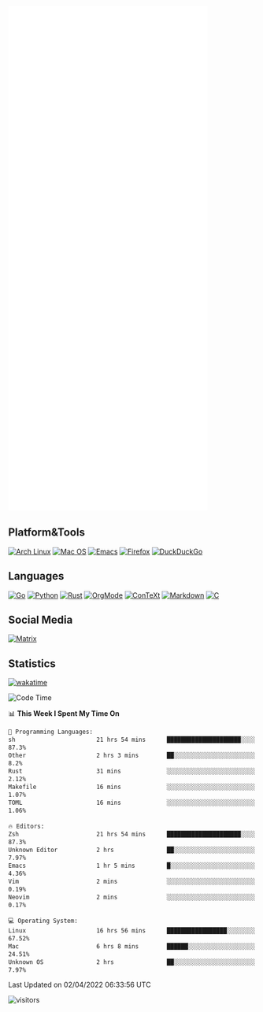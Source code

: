 ![Metrics](https://github.com/SteamedFish/SteamedFish/blob/master/github-metrics.svg)

## Platform&Tools

[![Arch Linux](https://img.shields.io/badge/ArchLinux-1793D1?logo=arch-linux&logoColor=fff&style=flat-square)](https://archlinux.org/)
[![Mac OS](https://img.shields.io/badge/MacOS-000000?style=flat-square&logo=macos&logoColor=F0F0F0)](https://www.apple.com/macos/)
[![Emacs](https://img.shields.io/badge/Emacs-%237F5AB6.svg?&style=flat-square&logo=gnu-emacs&logoColor=white)](https://www.gnu.org/software/emacs/)
[![Firefox](https://img.shields.io/badge/Firefox-FF7139?style=flat-square&logo=Firefox-Browser&logoColor=white)](https://firefox.com/)
[![DuckDuckGo](https://img.shields.io/badge/DuckDuckGo-DE5833?style=flat-square&logo=DuckDuckGo&logoColor=white)](https://duckduckgo.com/)

## Languages

[![Go](https://img.shields.io/badge/Golang-%2300ADD8.svg?style=flat-square&logo=go&logoColor=white)](https://golang.org/)
[![Python](https://img.shields.io/badge/Python-3670A0?style=flat-square&logo=python&logoColor=ffdd54)](https://www.python.org/)
[![Rust](https://img.shields.io/badge/Rust-%23000000.svg?style=flat-square&logo=rust&logoColor=white)](https://www.rust-lang.org/)
[![OrgMode](https://img.shields.io/badge/OrgMode-%23000000.svg?style=flat-square&logo=org&logoColor=white)](https://orgmode.org/)
[![ConTeXt](https://img.shields.io/badge/ConTeXt-%23008080.svg?style=flat-square&logo=latex&logoColor=white)](https://contextgarden.net/)
[![Markdown](https://img.shields.io/badge/MarkDown-%23000000.svg?style=flat-square&logo=markdown&logoColor=white)](https://daringfireball.net/projects/markdown/)
[![C](https://img.shields.io/badge/C-%2300599C.svg?style=flat-square&logo=c&logoColor=white)](https://www.iso.org/standard/74528.html)

## Social Media

[![Matrix](https://img.shields.io/badge/SteamedFish-2CA5E0?style=social&logo=matrix&logoColor=black)](https://matrix.to/#/@i:steamedfish.org)

## Statistics
[![wakatime](https://wakatime.com/badge/user/168280d6-fcf2-4b4f-ad3a-dc4612f35b38.svg)](https://wakatime.com/@168280d6-fcf2-4b4f-ad3a-dc4612f35b38)

<!--START_SECTION:waka-->
![Code Time](http://img.shields.io/badge/Code%20Time-1%2C722%20hrs%2047%20mins-blue)

📊 **This Week I Spent My Time On** 

```text
💬 Programming Languages: 
sh                       21 hrs 54 mins      █████████████████████░░░░   87.3% 
Other                    2 hrs 3 mins        ██░░░░░░░░░░░░░░░░░░░░░░░   8.2% 
Rust                     31 mins             ░░░░░░░░░░░░░░░░░░░░░░░░░   2.12% 
Makefile                 16 mins             ░░░░░░░░░░░░░░░░░░░░░░░░░   1.07% 
TOML                     16 mins             ░░░░░░░░░░░░░░░░░░░░░░░░░   1.06%

🔥 Editors: 
Zsh                      21 hrs 54 mins      █████████████████████░░░░   87.3% 
Unknown Editor           2 hrs               ██░░░░░░░░░░░░░░░░░░░░░░░   7.97% 
Emacs                    1 hr 5 mins         █░░░░░░░░░░░░░░░░░░░░░░░░   4.36% 
Vim                      2 mins              ░░░░░░░░░░░░░░░░░░░░░░░░░   0.19% 
Neovim                   2 mins              ░░░░░░░░░░░░░░░░░░░░░░░░░   0.17%

💻 Operating System: 
Linux                    16 hrs 56 mins      █████████████████░░░░░░░░   67.52% 
Mac                      6 hrs 8 mins        ██████░░░░░░░░░░░░░░░░░░░   24.51% 
Unknown OS               2 hrs               ██░░░░░░░░░░░░░░░░░░░░░░░   7.97%

```


 Last Updated on 02/04/2022 06:33:56 UTC
<!--END_SECTION:waka-->

![visitors](https://visitor-badge.laobi.icu/badge?page_id=SteamedFish.SteamedFish)
